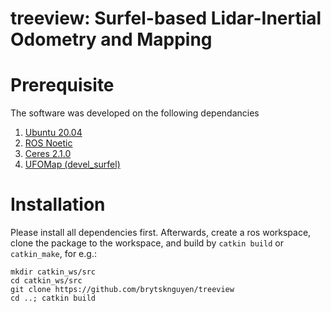 # treeview: Surfel-based Lidar-Inertial Odometry and Mapping
<!-- via Continuous-time Optimization -->

# Prerequisite

The software was developed on the following dependancies
1. [Ubuntu 20.04](https://releases.ubuntu.com/20.04/)
2. [ROS Noetic](http://wiki.ros.org/noetic/Installation)
3. [Ceres 2.1.0](http://ceres-solver.org/installation.html)
4. [UFOMap (devel_surfel)](https://github.com/brytsknguyen/ufomap/tree/devel_surfel)

# Installation
Please install all dependencies first. Afterwards, create a ros workspace, clone the package to the workspace, and build by `catkin build` or `catkin_make`, for e.g.:

```
mkdir catkin_ws/src
cd catkin_ws/src
git clone https://github.com/brytsknguyen/treeview
cd ..; catkin build
```

